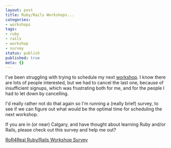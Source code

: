 ```yaml
---
layout: post
title: Ruby/Rails Workshops...
categories:
- workshops
tags:
- ruby
- rails
- workshop
- survey
status: publish
published: true
meta: {}
---
```


I've been struggling with trying to schedule my next 
[workshop](/workshops/).  I know there are lots of people interested, but we had to cancel the last one, because of insufficient signups, which was frustrating both for me, and for the people I had to let down by cancelling.


I'd really rather not do that again so I'm running a (really brief) survey, to see if we can figure out what would be the optimal time for scheduling the next workshop.


If you are in (or near) Calgary, and have thought about learning Ruby and/or Rails, please check out this survey and help me out?


[RoR4Real Ruby/Rails Workshop Survey](http://www.surveymonkey.com/s/SWBSX7T)
